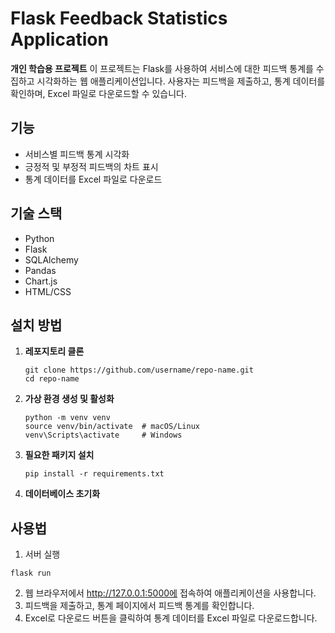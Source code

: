 # Flask Feedback Statistics Application
**개인 학습용 프로젝트**
이 프로젝트는 Flask를 사용하여 서비스에 대한 피드백 통계를 수집하고 시각화하는 웹 애플리케이션입니다. 사용자는 피드백을 제출하고, 통계 데이터를 확인하며, Excel 파일로 다운로드할 수 있습니다.

## 기능

- 서비스별 피드백 통계 시각화
- 긍정적 및 부정적 피드백의 차트 표시
- 통계 데이터를 Excel 파일로 다운로드

## 기술 스택

- Python
- Flask
- SQLAlchemy
- Pandas
- Chart.js
- HTML/CSS

## 설치 방법

1. **레포지토리 클론**
   ```
   git clone https://github.com/username/repo-name.git
   cd repo-name
   ```

2. **가상 환경 생성 및 활성화**
   ```
   python -m venv venv
   source venv/bin/activate  # macOS/Linux
   venv\Scripts\activate     # Windows
   ```
3. **필요한 패키지 설치**
   ```
   pip install -r requirements.txt
   ```
4. **데이터베이스 초기화**

## 사용법
1. 서버 실행
```
flask run
```
2. 웹 브라우저에서 http://127.0.0.1:5000에 접속하여 애플리케이션을 사용합니다.
3. 피드백을 제출하고, 통계 페이지에서 피드백 통계를 확인합니다.
4. Excel로 다운로드 버튼을 클릭하여 통계 데이터를 Excel 파일로 다운로드합니다.
